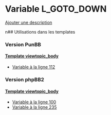 # Variable L_GOTO_DOWN
[Ajouter une description](https://fa-tvars.appspot.com/L_GOTO_DOWN)

n## Utilisations dans les templates

### Version PunBB

#### [Template viewtopic_body](punbb/viewtopic_body.md)
* [Variable à la ligne 112](../punbb/viewtopic_body.tpl#L112)

### Version phpBB2

#### [Template viewtopic_body](subsilver/viewtopic_body.md)
* [Variable à la ligne 100](../subsilver/viewtopic_body.tpl#L100)
* [Variable à la ligne 235](../subsilver/viewtopic_body.tpl#L235)